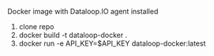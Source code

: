 Docker image with Dataloop.IO agent installed

1. clone repo
1. docker build -t dataloop-docker .
1. docker run -e API_KEY=$API_KEY dataloop-docker:latest
